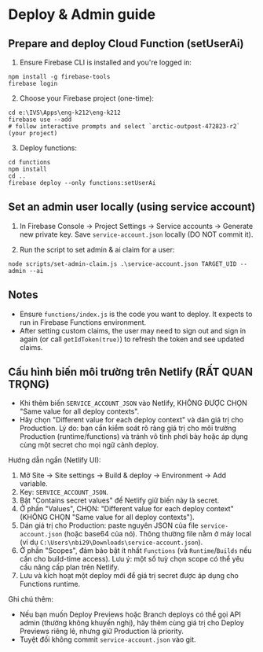 # Deploy & Admin guide

## Prepare and deploy Cloud Function (setUserAi)

1. Ensure Firebase CLI is installed and you're logged in:

```pwsh
npm install -g firebase-tools
firebase login
```

2. Choose your Firebase project (one-time):

```pwsh
cd e:\IVS\Apps\eng-k212\eng-k212
firebase use --add
# follow interactive prompts and select `arctic-outpost-472823-r2` (your project)
```

3. Deploy functions:

```pwsh
cd functions
npm install
cd ..
firebase deploy --only functions:setUserAi
```

## Set an admin user locally (using service account)

1. In Firebase Console -> Project Settings -> Service accounts -> Generate new private key. Save `service-account.json` locally (DO NOT commit it).

2. Run the script to set admin & ai claim for a user:

```pwsh
node scripts/set-admin-claim.js .\service-account.json TARGET_UID --admin --ai
```

## Notes
- Ensure `functions/index.js` is the code you want to deploy. It expects to run in Firebase Functions environment.
- After setting custom claims, the user may need to sign out and sign in again (or call `getIdToken(true)`) to refresh the token and see updated claims.

## Cấu hình biến môi trường trên Netlify (RẤT QUAN TRỌNG)

- Khi thêm biến `SERVICE_ACCOUNT_JSON` vào Netlify, KHÔNG ĐƯỢC CHỌN "Same value for all deploy contexts".
- Hãy chọn "Different value for each deploy context" và dán giá trị cho Production. Lý do: bạn cần kiểm soát rõ ràng giá trị cho môi trường Production (runtime/functions) và tránh vô tình phơi bày hoặc áp dụng cùng một secret cho mọi ngữ cảnh deploy.

Hướng dẫn ngắn (Netlify UI):

1. Mở Site → Site settings → Build & deploy → Environment → Add variable.
2. Key: `SERVICE_ACCOUNT_JSON`.
3. Bật "Contains secret values" để Netlify giữ biến này là secret.
4. Ở phần "Values", CHỌN: "Different value for each deploy context" (KHÔNG CHỌN "Same value for all deploy contexts").
5. Dán giá trị cho Production: paste nguyên JSON của file `service-account.json` (hoặc base64 của nó). Thông thường file nằm ở máy local (ví dụ `C:\Users\nbi29\Downloads\service-account.json`).
6. Ở phần "Scopes", đảm bảo bật ít nhất `Functions` (và `Runtime`/`Builds` nếu cần cho build-time access). Lưu ý: một số tuỳ chọn scope có thể yêu cầu nâng cấp plan trên Netlify.
7. Lưu và kích hoạt một deploy mới để giá trị secret được áp dụng cho Functions runtime.

Ghi chú thêm:
- Nếu bạn muốn Deploy Previews hoặc Branch deploys có thể gọi API admin (thường không khuyến nghị), hãy thêm cùng giá trị cho Deploy Previews riêng lẻ, nhưng giữ Production là priority.
- Tuyệt đối không commit `service-account.json` vào git.
